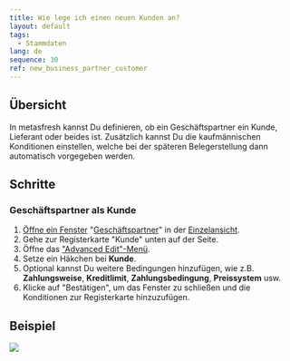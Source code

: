 ```yaml
---
title: Wie lege ich einen neuen Kunden an?
layout: default
tags:
  - Stammdaten
lang: de
sequence: 30
ref: new_business_partner_customer
---
```


## Übersicht
In metasfresh kannst Du definieren, ob ein Geschäftspartner ein Kunde, Lieferant oder beides ist. Zusätzlich kannst Du die kaufmännischen Konditionen einstellen, welche bei der späteren Belegerstellung dann automatisch vorgegeben werden.

## Schritte

### Geschäftspartner als Kunde
1. [Öffne ein Fenster](Menu) "[Geschäftspartner](Neuer_Geschäftspartner)" in der [Einzelansicht](Ansichten).
1. Gehe zur Registerkarte "Kunde" unten auf der Seite.
1. Öffne das ["Advanced Edit"-Menü](AdvancedEditTab_Öffnen).
1. Setze ein Häkchen bei **Kunde**.
1. Optional kannst Du weitere Bedingungen hinzufügen, wie z.B. **Zahlungsweise**, **Kreditlimit**, **Zahlungsbedingung**, **Preissystem** usw.
1. Klicke auf "Bestätigen", um das Fenster zu schließen und die Konditionen zur Registerkarte hinzuzufügen.

## Beispiel

![](assets/Neuer_Geschaeftspartner_Kunde.gif)
